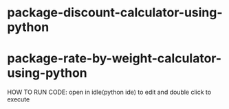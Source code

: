 # package-discount-calculator-using-python
# package-rate-by-weight-calculator-using-python
HOW TO RUN CODE:
open in idle(python ide) to edit
and double click to execute
